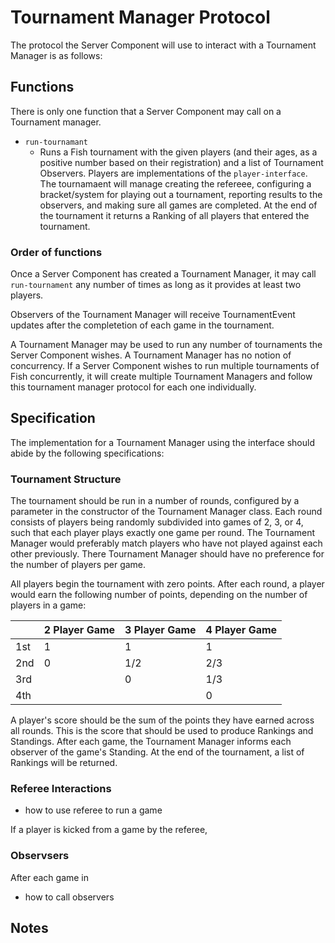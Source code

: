 # Tournament Manager Protocol
The protocol the Server Component will use to interact with a Tournament Manager is as follows:

## Functions
There is only one function that a Server Component may call on a Tournament manager.
- `run-tournamant`
  - Runs a Fish tournament with the given players (and their ages, as a positive number based on their registration) and a list of Tournament Observers. Players are implementations of the `player-interface`. The tournamaent will manage creating the refereee, configuring a bracket/system for playing out a tournament, reporting results to the observers, and making sure all games are completed. At the end of the tournament it returns a Ranking of all players that entered the tournament.

### Order of functions
Once a Server Component has created a Tournament Manager, it may call `run-tournament` any number of times as long as it provides at least two players.

Observers of the Tournament Manager will receive TournamentEvent updates after the completetion of each game in the tournament.

A Tournament Manager may be used to run any number of tournaments the Server Component wishes. A Tournament Manager has no notion of concurrency. If a Server Component wishes to run multiple tournaments of Fish concurrently, it will create multiple Tournament Managers and follow this tournament manager protocol for each one individually.

## Specification
The implementation for a Tournament Manager using the interface should abide by the following specifications:

### Tournament Structure
The tournament should be run in a number of rounds, configured by a parameter in the constructor of the Tournament Manager class. Each round consists of players being randomly subdivided into games of 2, 3, or 4, such that each player plays exactly one game per round. The Tournament Manager would preferably match players who have not played against each other previously. There Tournament Manager should have no preference for the number of players per game.

All players begin the tournament with zero points. After each round, a player would earn the following number of points, depending on the number of players in a game:

|       | 2 Player Game | 3 Player Game | 4 Player Game |
| ----- | ------------- | ------------- | ------------- |
| 1st | 1 | 1 | 1 |
| 2nd | 0 | 1/2 | 2/3 |
| 3rd | | 0 | 1/3 |
| 4th | | | 0 |

A player's score should be the sum of the points they have earned across all rounds. This is the score that should be used to produce Rankings and Standings. 
After each game, the Tournament Manager informs each observer of the game's Standing. At the end of the tournament, a list of Rankings will be returned.

### Referee Interactions
- how to use referee to run a game

If a player is kicked from a game by the referee, 

### Observsers
After each game in 
- how to call observers 

## Notes

